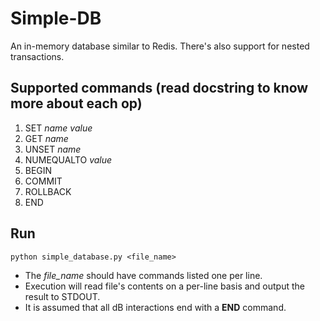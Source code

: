 # Simple-DB
An in-memory database similar to Redis. There's also support for nested transactions.

## Supported commands (read docstring to know more about each op)
1. SET *name* *value*
2. GET *name*
3. UNSET *name*
4. NUMEQUALTO *value*
5. BEGIN
6. COMMIT
7. ROLLBACK
8. END

## Run
`python simple_database.py <file_name>`

- The *file\_name* should have commands listed one per line. 
- Execution will read file's contents on a per-line basis and  output the result to STDOUT.
- It is assumed that all dB interactions end with a __END__ command.
